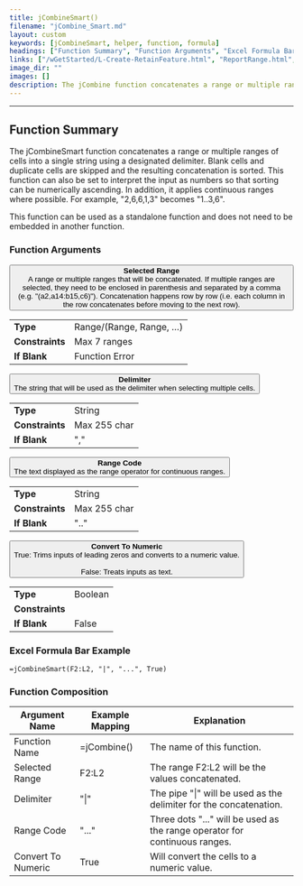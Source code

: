 ```yaml
---
title: jCombineSmart()
filename: "jCombine_Smart.md"
layout: custom
keywords: [jCombineSmart, helper, function, formula]
headings: ["Function Summary", "Function Arguments", "Excel Formula Bar Example", "Function Composition"]
links: ["/wGetStarted/L-Create-RetainFeature.html", "ReportRange.html", "ReportVariable.html"]
image_dir: ""
images: []
description: The jCombine function concatenates a range or multiple ranges of cells into a single string using a designated delimiter.
---
```

* * *

##  Function Summary

The jCombineSmart function concatenates a range or multiple ranges of cells into a single string using a designated delimiter. Blank cells and duplicate cells are skipped and the resulting concatenation is sorted. This function can also be set to interpret the input as numbers so that sorting can be numerically ascending. In addition, it applies continuous ranges where possible. For example, "2,6,6,1,3" becomes "1..3,6".

This function can be used as a standalone function and does not need to be embedded in another function.

###  Function Arguments

<button class="collapsible-parameter">**Selected Range**<br>A range or multiple ranges that will be concatenated. If multiple ranges are selected, they need to be enclosed in parenthesis and separated by a comma (e.g. "(a2,a14:b15,c6)"). Concatenation happens row by row (i.e. each column in the row concatenates before moving to the next row).</button>
<div markdown="1" class="panel-parameter">
<table>
  <tbody>
    <tr>
		<td class="pph"><b>Type</b></td>
		<td>Range/(Range, Range, …)</td>
    </tr>
    <tr>
		<td class="pph"><b>Constraints</b></td>
		<td>Max 7 ranges</td>
    </tr>
    <tr>
		<td class="pph"><b>If Blank</b></td>
		<td>Function Error</td>
    </tr>
  </tbody>
</table>
</div>

<button class="collapsible-parameter">**Delimiter**<br>The string that will be used as the delimiter when selecting multiple cells.</button>
<div markdown="1" class="panel-parameter">
<table>
  <tbody>
    <tr>
		<td class="pph"><b>Type</b></td>
		<td>String</td>
    </tr>
    <tr>
		<td class="pph"><b>Constraints</b></td>
		<td>Max 255 char</td>
    </tr>
    <tr>
		<td class="pph"><b>If Blank</b></td>
		<td>","</td>
    </tr>
  </tbody>
</table>
</div>

<button class="collapsible-parameter">**Range Code**<br>The text displayed as the range operator for continuous ranges.</button>
<div markdown="1" class="panel-parameter">
<table>
  <tbody>
    <tr>
		<td class="pph"><b>Type</b></td>
		<td>String</td>
    </tr>
    <tr>
		<td class="pph"><b>Constraints</b></td>
		<td>Max 255 char</td>
    </tr>
    <tr>
		<td class="pph"><b>If Blank</b></td>
		<td>".."</td>
    </tr>
  </tbody>
</table>
</div>

<button class="collapsible-parameter">**Convert To Numeric**<br>True: Trims inputs of leading zeros and converts to a numeric value.<br><br>False: Treats inputs as text.</button>
<div markdown="1" class="panel-parameter">
<table>
  <tbody>
    <tr>
		<td class="pph"><b>Type</b></td>
		<td>Boolean</td>
    </tr>
    <tr>
		<td class="pph"><b>Constraints</b></td>
		<td></td>
    </tr>
    <tr>
		<td class="pph"><b>If Blank</b></td>
		<td>False</td>
    </tr>
  </tbody>
</table>
</div>

###  Excel Formula Bar Example

```Excel
=jCombineSmart(F2:L2, "|", "...", True)
```

###  Function Composition

| Argument Name  |  Example Mapping  |  Explanation   |  
|------|------|------|
|  Function Name  |  =jCombine()  |  The name of this function.  |  
|  Selected Range  |  F2:L2  |  The range F2:L2 will be the values concatenated.  |  
|  Delimiter  |  "\|"  |  The pipe "\|" will be used as the delimiter for the concatenation.  |  
|  Range Code  |  "..."  |  Three dots "..." will be used as the range operator for continuous ranges.  |  
|  Convert To Numeric  |  True  |  Will convert the cells to a numeric value.  |  
